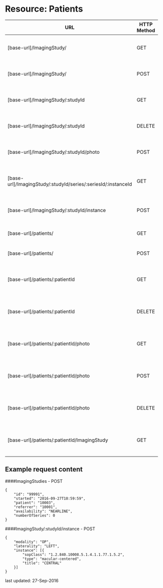 # Resource: Patients

| URL | HTTP Method | Description | Format |
| ----------| ------ | ------------------ | -------- |
| [base-url]/ImagingStudy/ | GET | Returns a list of all the Imaging Studies | JSON |
| [base-url]/ImagingStudy/ | POST | Creates an instance of an Imaging Study | JSON |
| [base-url]/ImagingStudy/:studyId | GET | Returns a specific Imaging Study | JSON |
| [base-url]/ImagingStudy/:studyId | DELETE | Deletes a specific Imaging Study | JSON |
| [base-url]/ImagingStudy/:studyId/photo | POST | Uploads a file to an imaging study | jpeg |
| [base-url]/ImagingStudy/:studyId/series/:seriesId/:instanceId | GET | Returns a specific Imaging Study image | JSON |
| [base-url]/ImagingStudy/:studyId/instance | POST | Creates a new imaging instance | JSON |
| [base-url]/patients/ | GET | Returns a list of all the patients | JSON |
| [base-url]/patients/ | POST | Creates an instance of a patient | JSON |
| [base-url]/patients/:patientId | GET | Returns details of the patient with the matching id | JSON |
| [base-url]/patients/:patientId | DELETE | Deletes the instance of the patient with the matching id | JSON |
| [base-url]/patients/:patientId/photo | GET | Downloads a photo of the patient with the matching id | jpeg |
| [base-url]/patients/:patientId/photo | POST | Uploads a photo of the patient with the matching id | jpeg |
| [base-url]/patients/:patientId/photo | DELETE | Deletes the photo of the patient with the matching id | JSON |
| [base-url]/patients/:patientId/ImagingStudy | GET | Returns a list of Imaging Studies for a patient | jpeg |

## Example request content

####ImagingStudies - POST
```
{
    "id": "99991",
    "started": "2016-09-27T10:59:59",
    "patient": "10003",
    "referrer": "10001",
    "availability": "NEARLINE",
    "numberOfSeries": 0
}
```

####ImagingStudy/:studyId/instance - POST
```
{
	"modality": "OP",
	"laterality": "LEFT",
	"instance": [{
		"sopClass": "1.2.840.10008.5.1.4.1.1.77.1.5.2",
		"type": "macular-centered",
		"title": "CENTRAL"
	}]
}
```
last updated: 27-Sep-2016